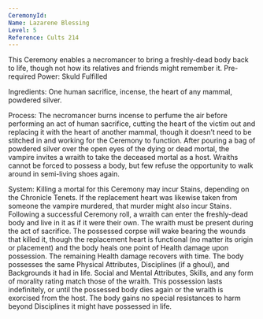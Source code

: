 ```yaml
---
CeremonyId: 
Name: Lazarene Blessing
Level: 5
Reference: Cults 214
---
```

This Ceremony enables a necromancer to bring a freshly-dead body back to life, though not how its relatives and friends might remember it. Pre-required Power: Skuld Fulfilled 

Ingredients: One human sacrifice, incense, the heart of any mammal, powdered silver. 

Process: The necromancer burns incense to perfume the air before performing an act of human sacrifice, cutting the heart of the victim out and replacing it with the heart of another mammal, though it doesn’t need to be stitched in and working for the Ceremony to function. After pouring a bag of powdered silver over the open eyes of the dying or dead mortal, the vampire invites a wraith to take the deceased mortal as a host. Wraiths cannot be forced to possess a body, but few refuse the opportunity to walk around in semi-living shoes again. 

System: Killing a mortal for this Ceremony may incur Stains, depending on the Chronicle Tenets. If the replacement heart was likewise taken from someone the vampire murdered, that murder might also incur Stains. Following a successful Ceremony roll, a wraith can enter the freshly-dead body and live in it as if it were their own. The wraith must be present during the act of sacrifice. The possessed corpse will wake bearing the wounds that killed it, though the replacement heart is functional (no matter its origin or placement) and the body heals one point of Health damage upon possession. The remaining Health damage recovers with time. The body possesses the same Physical Attributes, Disciplines (if a ghoul), and Backgrounds it had in life. Social and Mental Attributes, Skills, and any form of morality rating match those of the wraith. This possession lasts indefinitely, or until the possessed body dies again or the wraith is exorcised from the host. The body gains no special resistances to harm beyond Disciplines it might have possessed in life.